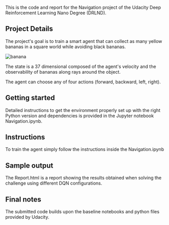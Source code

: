 This is the code and report for the Navigation project of the Udacity Deep Reinforcement Learning Nano Degree (DRLND).

## Project Details
The project's goal is to train a smart agent that can collect as many yellow bananas in a square world while avoiding black bananas.

![banana](banana.gif "banana")

The state is a 37 dimensional composed of the agent's velocity and the observability of bananas along rays around the object.

The agent can choose any of four actions (forward, backward, left, right).

## Getting started

Detailed instructions to get the environment properly set up with the right Python version and dependencies is provided in the Jupyter notebook Navigation.ipynb. 

## Instructions
To train the agent simply follow the instructions inside the Navigation.ipynb

## Sample output
The Report.html is a report showing the results obtained when solving the challenge using different DQN configurations.

## Final notes
The submitted code builds upon the baseline notebooks and python files provided by Udacity.